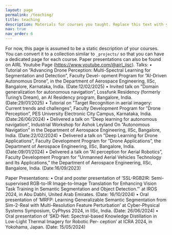 ```yaml
---
layout: page
permalink: /teaching/
title: teaching
description: Materials for courses you taught. Replace this text with your description.
nav: true
nav_order: 6
---
```


For now, this page is assumed to be a static description of your courses. You can convert it to a collection similar to `_projects/` so that you can have a dedicated page for each course. Paper presentations can also be found on AIRL Youtube Page (https://www.youtube.com/@airl_iisc).
Talks:
• Tutorial on ”Advancing Drone Perception: Multi-Spectral Learning for Segmentation and Detection”, Faculty Devel-
opment Program for ”AI-Driven Autonomous Drone”, in the Department of Aerospace Engineering, IISc, Bangalore,
Karnataka, India.
(Date:12/02/2025)
• Invited talk on ”Domain generalization for autonomous navigation”, Lossfunk Residency (formerly Turing’s Dream),
an AI Residency program, Bangalore, India.
(Date:29/01/2025)
• Tutorial on ”Target Recognition in aerial imagery: Current trends and challenges”, Faculty Development Program for
”Drone Perception”, PES University Electronic City Campus, Karnataka, India.
(Date:26/06/2024)
• Delivered a talk on ”Deep learning for autonomous navigation”, Industrial Workshop for Ashok Leyland On ”Autonomous
Navigation” in the Department of Aerospace Engineering, IISc, Bangalore, India.
(Date:22/02/2024)
• Delivered a talk on ”Deep Learning for Drone Applications”, Faculty Development Program for ”Drone Applications”,
the Department of Aerospace Engineering, IISc, Bangalore, India.
(Date:09/01/2024)
• Delivered a talk on ”AI perception for Aerial Robotics”, Faculty Development Program for ”Unmanned Aerial Vehicles
Technology and Its Applications,” the Department of Aerospace Engineering, IISc, Bangalore, India. (Date:16/09/2023)


Paper Presentations:
• Oral and poster presentation of ’SSL-RGB2IR: Semi-supervised RGB-to-IR Image-to-Image Translation for Enhancing
Vision Task Training in Semantic Segmentation and Object Detection.”’ at IROS 2024, in Abu Dabhi, United Arab
Emirates.
(Date: 16/10/2024)
• Oral presentation of ’MRFP: Learning Generalizable Semantic Segmentation from Sim-2-Real with Multi-Resolution
Feature Perturbation’ at Cyber-Physical Systems Symposium, CyPhyss 2024, in IISc, India.
(Date: 26/06/2024)
• Oral presentation of ’SKD-Net: Spectral-based Knowledge Distillation in Low-Light Thermal Imagery for Robotic Per-
ception’ at ICRA 2024, in Yokohama, Japan.
(Date: 15/05/2024)
